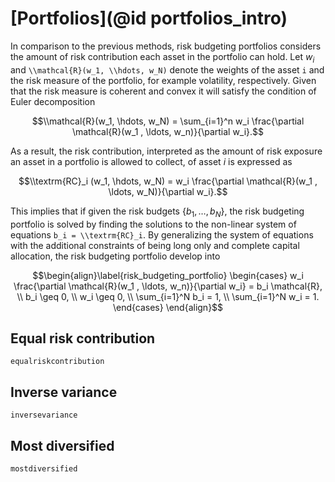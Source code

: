 # [Portfolios](@id portfolios_intro)
In comparison to the previous methods, risk budgeting portfolios considers the amount of risk contribution each asset in the portfolio can hold.  Let $w_i$ and ``\\mathcal{R}(w_1, \\hdots, w_N)`` denote the weights of the asset ``i`` and the risk measure of the portfolio, for example volatility, respectively. Given that the risk measure is coherent and convex it will satisfy the condition of Euler decomposition

```math
\\mathcal{R}(w_1, \hdots, w_N) = \sum_{i=1}^n w_i \frac{\partial \mathcal{R}(w_1 , \ldots, w_n)}{\partial w_i}.
```

As a result, the risk contribution, interpreted as the amount of risk exposure an asset in a portfolio is allowed to collect, of asset $i$ is expressed as
```math
\\textrm{RC}_i (w_1, \hdots, w_N) = w_i \frac{\partial \mathcal{R}(w_1 , \ldots, w_N)}{\partial w_i}.
```
This implies that if given the risk budgets $\{b_1, \ldots, b_N\}$, the risk budgeting portfolio is solved by finding the solutions to the non-linear system of equations ``b_i = \\textrm{RC}_i``. By generalizing the system of equations with the additional constraints of being long only and complete capital allocation, the risk budgeting portfolio develop into
```math
\begin{align}\label{risk_budgeting_portfolio}
    \begin{cases}
    w_i \frac{\partial \mathcal{R}(w_1 , \ldots, w_n)}{\partial w_i} = b_i \mathcal{R}, \\
    b_i \geq 0, \\
    w_i \geq 0, \\
    \sum_{i=1}^N b_i = 1, \\
    \sum_{i=1}^N w_i = 1.
    \end{cases}
 \end{align}
```


## Equal risk contribution
```@docs
equalriskcontribution
```

## Inverse variance
```@docs
inversevariance
```


## Most diversified

```@docs
mostdiversified
```
